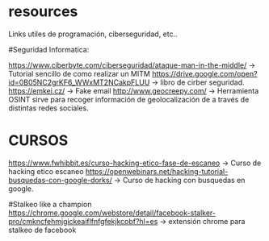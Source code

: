 # resources
Links utiles de programación, ciberseguridad, etc..


#Seguridad Informatica:

https://www.ciberbyte.com/ciberseguridad/ataque-man-in-the-middle/ -> Tutorial sencillo de como realizar un MITM
https://drive.google.com/open?id=0B05NC2grKF6_WWxMT2NCakpFLUU -> libro de cirber seguridad.
https://emkei.cz/ -> Fake email
http://www.geocreepy.com/ -> Herramienta OSINT sirve para recoger información de geolocalización de a través de distintas redes sociales.


# CURSOS
https://www.fwhibbit.es/curso-hacking-etico-fase-de-escaneo -> Curso de hacking etico escaneo
https://openwebinars.net/hacking-tutorial-busquedas-con-google-dorks/ -> Curso de hacking con busquedas en google.


#Stalkeo like a champion
https://chrome.google.com/webstore/detail/facebook-stalker-pro/cmkncfehmjgickeaiflfnfgfekjkcobf?hl=es -> extensión chrome para stalkeo de facebook
